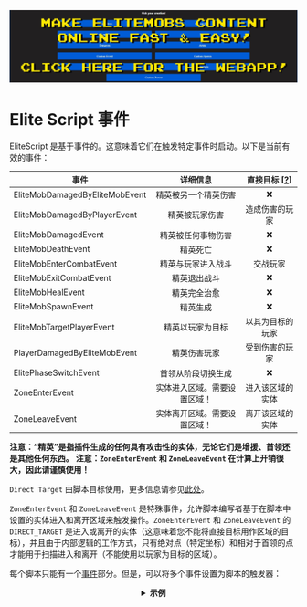 [![webapp_banner.jpg](../../../img/wiki/webapp_banner.jpg)](https://magmaguy.com/webapp/webapp.html)

# Elite Script 事件

EliteScript 是基于事件的。这意味着它们在触发特定事件时启动。以下是当前有效的事件：

| 事件 | 详细信息 | 直接目标 [[?]($language$/elitemobs/elitescript_targets.md)] |
| --- | :-: |:----------------------------------------------------------------:|
| EliteMobDamagedByEliteMobEvent | 精英被另一个精英伤害 |                                ❌                                 |
| EliteMobDamagedByPlayerEvent | 精英被玩家伤害 |                         造成伤害的玩家                          |
| EliteMobDamagedEvent | 精英被任何事物伤害 |                                ❌                                 |
| EliteMobDeathEvent | 精英死亡 |                                ❌                                 |
| EliteMobEnterCombatEvent | 精英与玩家进入战斗 |                         交战玩家                          |
| EliteMobExitCombatEvent | 精英退出战斗 |                                ❌                                 |
| EliteMobHealEvent | 精英完全治愈 |                                ❌                                 |
| EliteMobSpawnEvent | 精英生成 |                                ❌                                 |
| EliteMobTargetPlayerEvent | 精英以玩家为目标 |                         以其为目标的玩家                          |
| PlayerDamagedByEliteMobEvent | 精英伤害玩家 |                         受到伤害的玩家                          |
| ElitePhaseSwitchEvent | 首领从阶段切换生成 |                                ❌                                 |
| ZoneEnterEvent | 实体进入区域。需要设置区域！ | 进入该区域的实体                                 |
| ZoneLeaveEvent | 实体离开区域。需要设置区域！ | 离开该区域的实体                                 |

**注意：“精英”是指插件生成的任何具有攻击性的实体，无论它们是增援、首领还是其他任何东西。**
**注意：`ZoneEnterEvent` 和 `ZoneLeaveEvent` 在计算上开销很大，因此请谨慎使用！**

`Direct Target` 由脚本目标使用，更多信息请参见[此处]($language$/elitemobs/elitescript_targets.md)。

`ZoneEnterEvent` 和 `ZoneLeaveEvent` 是特殊事件，允许脚本编写者基于在脚本中设置的实体进入和离开区域来触发操作。`ZoneEnterEvent` 和 `ZoneLeaveEvent` 的 `DIRECT_TARGET` 是进入或离开的实体（这意味着您不能将直接目标用作区域的目标），并且由于内部逻辑的工作方式，只有绝对点（特定坐标）和相对于首领的点才能用于扫描进入和离开（不能使用以玩家为目标的区域）。

每个脚本只能有一个[事件]($language$/elitemobs/elitescript_events.md)部分。但是，可以将多个事件设置为脚本的触发器：

<div align="center">

<details>

<summary><b>示例</b></summary>

<div align="left">

```yaml
eliteScript:
  Example:
    Events:
    - EliteMobDamagedByPlayerEvent
    - EliteMobTargetPlayerEvent
    Actions:
    - action: PUSH
      Target:
        targetType: SELF
      vValue: 0,.3,0
    Cooldowns:
      local: 60
      global: 20
```

此脚本将使精英在被玩家击中或以玩家为目标时跳跃。

</div>

</details>

</div>

